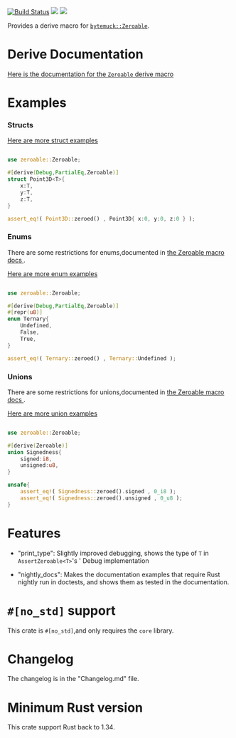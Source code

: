 [![Build Status](https://travis-ci.org/rodrimati1992/zeroable_crates.svg?branch=master)](https://travis-ci.org/rodrimati1992/zeroable_crates)
[![](https://img.shields.io/crates/v/zeroable.svg)][crates-io]
[![](https://docs.rs/zeroable/badge.svg)][api-docs]

[crates-io]: https://crates.io/crates/zeroable
[api-docs]: https://docs.rs/zeroable



Provides a derive macro for 
[`bytemuck::Zeroable`](https://docs.rs/bytemuck/1/bytemuck/trait.Zeroable.html).

# Derive Documentation

[Here is the documentation for the `Zeroable` derive macro
](https://docs.rs/zeroable/0.2/zeroable/zeroable_docs/index.html)

# Examples

### Structs


[Here are more struct examples
](https://docs.rs/zeroable/0.2/zeroable/zeroable_docs/index.html#struct)

```rust

use zeroable::Zeroable;

#[derive(Debug,PartialEq,Zeroable)]
struct Point3D<T>{
    x:T,
    y:T,
    z:T,
}

assert_eq!( Point3D::zeroed() , Point3D{ x:0, y:0, z:0 } );

```

### Enums

There are some restrictions for enums,documented in
[the Zeroable macro docs
](https://docs.rs/zeroable/0.2/zeroable/zeroable_docs/index.html#enums).

[Here are more enum examples
](https://docs.rs/zeroable/0.2/zeroable/zeroable_docs/index.html#enum)


```rust

use zeroable::Zeroable;

#[derive(Debug,PartialEq,Zeroable)]
#[repr(u8)]
enum Ternary{
    Undefined,
    False,
    True,
}

assert_eq!( Ternary::zeroed() , Ternary::Undefined );

```

### Unions

There are some restrictions for unions,documented in
[the Zeroable macro docs
](https://docs.rs/zeroable/0.2/zeroable/zeroable_docs/index.html#unions).

[Here are more union examples
](https://docs.rs/zeroable/0.2/zeroable/zeroable_docs/index.html#union)


```rust

use zeroable::Zeroable;

#[derive(Zeroable)]
union Signedness{
    signed:i8,
    unsigned:u8,
}

unsafe{
    assert_eq!( Signedness::zeroed().signed , 0_i8 );
    assert_eq!( Signedness::zeroed().unsigned , 0_u8 );
}

```

# Features

- "print_type":
    Slightly improved debugging,
    shows the type of `T` in `AssertZeroable<T>`'s ' Debug implementation

- "nightly_docs":
    Makes the documentation examples that require Rust nightly run in doctests,
    and shows them as tested in the documentation.

# `#[no_std]` support

This crate is `#[no_std]`,and only requires the `core` library.

# Changelog

The changelog is in the "Changelog.md" file.

# Minimum Rust version

This crate support Rust back to 1.34.


